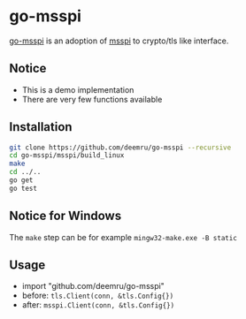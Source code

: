# go-msspi

[go-msspi](https://github.com/deemru/go-msspi) is an adoption of [msspi](https://github.com/deemru/msspi) to crypto/tls like interface.

## Notice

- This is a demo implementation
- There are very few functions available

## Installation

```bash
git clone https://github.com/deemru/go-msspi --recursive
cd go-msspi/msspi/build_linux
make
cd ../..
go get
go test
```

## Notice for Windows

The `make` step can be for example `mingw32-make.exe -B static`

## Usage

- import "github.com/deemru/go-msspi"
- before: `tls.Client(conn, &tls.Config{})`
- after: `msspi.Client(conn, &tls.Config{})`
